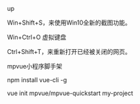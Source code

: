 up

Win+Shift+S，来使用Win10全新的截图功能。

Win+Ctrl+O 虚拟键盘

Ctrl+Shift+T，来重新打开已经被关闭的网页。

mpvue小程序脚手架

npm install vue-cli -g

vue init mpvue/mpvue-quickstart my-project
